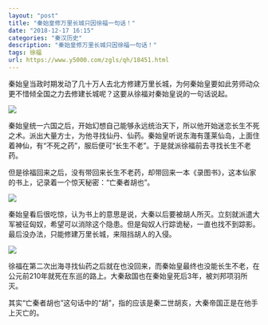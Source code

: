 ```yaml
---
layout: "post"
title: "秦始皇修万里长城只因徐福一句话！"
date: "2018-12-17 16:15"
categories: "秦汉历史"
description: "秦始皇修万里长城只因徐福一句话！"
tags: 徐福
url: https://www.y5000.com/zgls/qh/18451.html
---
```






秦始皇当政时期发动了几十万人去北方修建万里长城，为何秦始皇要如此劳师动众更不惜倾全国之力去修建长城呢？这要从徐福对秦始皇说的一句话说起。

![](https://img.y5000.com/uploads/allimg/170401/8-1F401153S9510.jpg)

秦始皇统一六国之后，开始幻想自己能够永远统治天下，所以他开始迷恋长生不死之术。派出大量方士，为他寻找仙丹、仙药。秦始皇听说东海有蓬莱仙岛，上面住着神仙，有“不死之药”，服后便可“长生不老”。于是就派徐福前去寻找长生不老药。

但是徐福回来之后，没有带回来长生不老药，却带回来一本《录图书》，这本仙家的书上，记录着一个惊天秘密：“亡秦者胡也”。

![](https://img.y5000.com/uploads/allimg/170401/8-1F401153TU13.jpg)

秦始皇看后很吃惊，认为书上的意思是说，大秦以后要被胡人所灭。立刻就派遣大军被征匈奴，希望可以消除这个隐患。但是匈奴人行踪诡秘，一直也找不到踪影。最后没办法，只能修建万里长城，来阻挡胡人的入侵。

![](https://img.y5000.com/uploads/allimg/170401/8-1F401153U53D.jpg)

徐福在第二次出海寻找仙药之后就在也没回来，而秦始皇最终也没能长生不老，在公元前210年就死在东巡的路上。大秦敌国也在秦始皇死后3年，被刘邦项羽所灭。

其实“亡秦者胡也”这句话中的“胡”，指的应该是秦二世胡亥，大秦帝国正是在他手上灭亡的。
